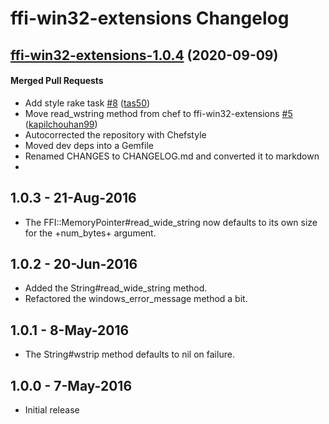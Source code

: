 <!-- usage documentation: http://expeditor-docs.es.chef.io/configuration/changelog/ -->

# ffi-win32-extensions Changelog
<!-- latest_release -->
<!-- latest_release -->
<!-- release_rollup -->
<!-- release_rollup -->
<!-- latest_stable_release -->
## [ffi-win32-extensions-1.0.4](https://github.com/chef/ffi-win32-extensions/tree/ffi-win32-extensions-1.0.4) (2020-09-09)

#### Merged Pull Requests
- Add style rake task [#8](https://github.com/chef/ffi-win32-extensions/pull/8) ([tas50](https://github.com/tas50))
- Move read_wstring method from chef to ffi-win32-extensions [#5](https://github.com/chef/ffi-win32-extensions/pull/5) ([kapilchouhan99](https://github.com/kapilchouhan99))
- Autocorrected the repository with Chefstyle
- Moved dev deps into a Gemfile
- Renamed CHANGES to CHANGELOG.md and converted it to markdown
- 
<!-- latest_stable_release -->

## 1.0.3 - 21-Aug-2016

* The FFI::MemoryPointer#read_wide_string now defaults to its own size
  for the +num_bytes+ argument.

## 1.0.2 - 20-Jun-2016
* Added the String#read_wide_string method.
* Refactored the windows_error_message method a bit.

## 1.0.1 - 8-May-2016
* The String#wstrip method defaults to nil on failure.

## 1.0.0 - 7-May-2016
* Initial release

